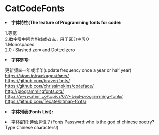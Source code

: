# CatCodeFonts

<b><li>字体特性(The feature of Programming fonts for code):</b><br>

1.等宽<br>
2.数字零中间为斜线或者点，用于区分字母O<br>
1.Monospaced<br>
2.0 : Slashed zero and Dotted zero<br>

<b><li>字体参考:</b><br>

更新频率一年或半年(update frequency once a year or half year)<br>
https://atom.io/packages/fonts/<br>
https://github.com/braver/fonts/<br>
https://github.com/chrissimpkins/codeface/<br>
http://programmingfonts.org/<br>
https://www.slant.co/topics/67/~best-programming-fonts/<br>
https://github.com/Tecate/bitmap-fonts/<br>

<b><li>字体列表(Fonts List):</b><br>
<li>字体密码:诗仙是谁？(Fonts Password:who is the god of chinese poetry?Type Chinese characters!)<br>
